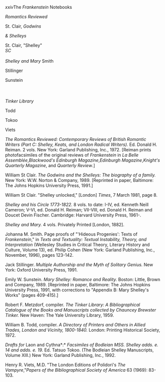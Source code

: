 *xxiv*The *Frankenstein* Notebooks

*Romantics Reviewed*

St. Clair, *Godwins*

*& Shelleys*

St. Clair, "Shelley"\
*SC*\
\
*Shelley and Mary* Smith

Stillinger

Sunstein\
\
\
\
*Tinker Library*

Todd

Tokoo

Viets

*The Romantics Reviewed: Contemporary Reviews of British Romantic
Writers (Part C: Shelley, Keats, and London Radical Writers).* Ed.
Donald H. Reiman. 2 vols. New York: Garland Publishing, Inc., 1972.
[Reiman prints photofacsimiles of the original reviews of *Frankenstein*
in *La Belle Assemblée*,*Blackwood's Edinburgh Magazine*,*Edinburgh
Magazine*,*Knight's Quarterly Magazine*, and *Quarterly Review*.]

William St Clair. *The Godwins and the Shelleys: The biography of a
family.* New York: W.W. Norton & Company, 1989. [Reprinted in paper,
Baltimore: The Johns Hopkins University Press, 1991.]

William St Clair. "Shelley unlocked," [London] *Times*, 7 March 1981,
page 8.

*Shelley and his Circle 1773-1822.* 8 vols. to date: I-IV, ed. Kenneth
Neill Cameron; V-VI, ed. Donald H. Reiman; VII-VIII, ed. Donald H.
Reiman and Doucet Devin Fischer. Cambridge: Harvard University Press,
1961-.

*Shelley and Mary.* 4 vols. Privately Printed [London, 1882].

Johanna M. Smith. Page proofs of "'Hideous Progenies': Texts of
*Frankenstein*," in *Texts and Textuality: Textual Instability, Theory,
and Interpretation* (Wellesley Studies in Critical Theory, Literary
History and Culture, Volume 13), ed. Philip Cohen (New York: Garland
Publishing, Inc., November, 1996), pages 123-142.

Jack Stillinger. *Multiple Authorship and the Myth of Solitary Genius.*
New York: Oxford University Press, 1991.

Emily W. Sunstein. *Mary Shelley: Romance and Reality.* Boston: Little,
Brown and Company, 1989. [Reprinted in paper, Baltimore: The Johns
Hopkins University Press, 1991, with corrections to "Appendix B: Mary
Shelley's Works" (pages 409-415).]

Robert F. Metzdorf, compiler. *The Tinker Library: A Bibliographical
Catalogue of the Books and Manuscripts collected by Chauncey Brewster
Tinker.* New Haven: The Yale University Library, 1959.

William B. Todd, compiler. *A Directory of Printers and Others in Allied
Trades, London and Vicinity, 1800-1840.* London: Printing Historical
Society, 1972.

*Drafts for* Laon and Cythna*:* *Facsimiles of Bodleian MSS. Shelley
adds. e. 14 and adds. e. 19.* Ed. Tatsuo Tokoo. (The Bodleian Shelley
Manuscripts, Volume XIII.) New York: Garland Publishing, Inc., 1992.

Henry R. Viets, M.D. "The London Editions of Polidori's *The
Vampyre*,"*Papers of the Bibliographical Society of America* 63 (1969):
83-103.



